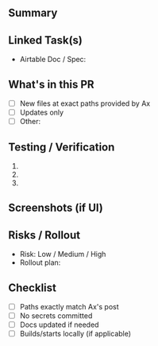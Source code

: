 ## Summary
<!-- What changed and why? -->

## Linked Task(s)
- Airtable Doc / Spec:

## What's in this PR
- [ ] New files at exact paths provided by Ax
- [ ] Updates only
- [ ] Other:

## Testing / Verification
1.
2.
3.

## Screenshots (if UI)

## Risks / Rollout
- Risk: Low / Medium / High
- Rollout plan:

## Checklist
- [ ] Paths exactly match Ax's post
- [ ] No secrets committed
- [ ] Docs updated if needed
- [ ] Builds/starts locally (if applicable)